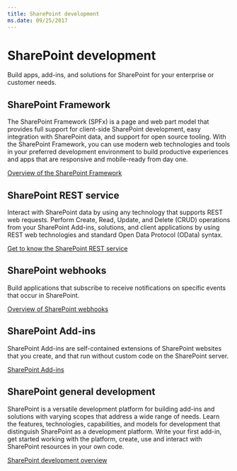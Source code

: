 ```yaml
---
title: SharePoint development
ms.date: 09/25/2017
---
```



# SharePoint development

Build apps, add-ins, and solutions for SharePoint for your enterprise or customer needs.

## SharePoint Framework

The SharePoint Framework (SPFx) is a page and web part model that provides full support for client-side SharePoint development, easy integration with SharePoint data, and support for open source tooling. With the SharePoint Framework, you can use modern web technologies and tools in your preferred development environment to build productive experiences and apps that are responsive and mobile-ready from day one.

[Overview of the SharePoint Framework](spfx/sharepoint-framework-overview.md)

## SharePoint REST service

Interact with SharePoint data by using any technology that supports REST web requests. Perform Create,  Read,  Update, and  Delete (CRUD) operations from your SharePoint Add-ins, solutions, and client applications by using REST web technologies and standard Open Data Protocol (OData) syntax.

[Get to know the SharePoint REST service](sp-add-ins/get-to-know-the-sharepoint-rest-service.md)

## SharePoint webhooks

Build applications that subscribe to receive notifications on specific events that occur in SharePoint.

[Overview of SharePoint webhooks](apis/webhooks/overview-sharepoint-webhooks.md)

## SharePoint Add-ins

SharePoint Add-ins are self-contained extensions of SharePoint websites that you create, and that run without custom code on the SharePoint server.

[SharePoint Add-ins](sp-add-ins/sharepoint-add-ins.md)

## SharePoint general development

SharePoint is a versatile development platform for building add-ins and solutions with varying scopes that address a wide range of needs. Learn the features, technologies, capabilities, and models for development that distinguish SharePoint as a development platform. Write your first add-in, get started working with the platform, create, use and interact with SharePoint resources in your own code.

[SharePoint development overview](general-development/sharepoint-development-overview.md)
